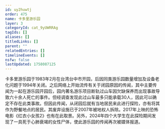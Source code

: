 ```yaml
---
id: uy2huwtj
order: 475
name: 卡多里游乐园
layer: 3
categoryId: cat_9yUWRRAg
tagIds: []
aliases: []
titledLinks: []
parent: ""
relatedEntries: []
timelineEvents: []
nsfw: false
lastUpdated: 1758087125
---
```


卡多里游乐园于1983年2月在台湾台中市开园，后因同类游乐园数量增加及设备老化问题于1994年关闭。之后网络上开始流传有关于闭园原因的传闻，其中主要传闻为一起在游乐园开园后，园内著名游乐项目断轨过山车因欠缺保养而出现事故导致六十余人死亡的事件。但经调查发现此过山车最多只能承载30人，因此可以确定不存在此类事故。但因此传闻，从闭园后就有当地居民来此进行探险，亦有将其作为野餐地点的居民。其废弃设施已于2007年被地权人拆除。2017年上映的恐怖电影《红衣小女孩2》也有在此取景。另外，2024年四个大学生在此探险期间发现了一具死于心肺衰竭的女性尸体，使此游乐园的传闻再次被媒体报道。